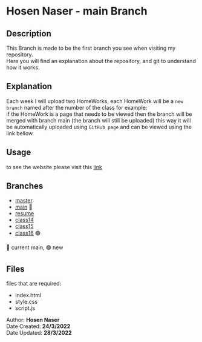 # Hosen Naser - main Branch

## Description

This Branch is made to be the first branch you see when visiting my repository.<br>
Here you will find an explanation about the repository, and git to understand how it works.<br>

## Explanation

Each week I will upload two HomeWorks, each HomeWork will be a `new branch` named after the number of the class for example:<br>
if the HomeWork is a page that needs to be viewed then the branch will be merged with branch main (the branch will still be uploaded) this way it will be automatically uploaded using `GitHub page` and can be viewed using the link bellow.<br>

## Usage

to see the website please visit this [link](https://fullstack-alfanar.github.io/hosen-n-homework/)

## Branches

- [master](https://github.com/Fullstack-Alfanar/hosen-n-homework/tree/master)
- [main](https://github.com/Fullstack-Alfanar/hosen-n-homework/tree/main) 🔵
- [resume](https://github.com/Fullstack-Alfanar/hosen-n-homework/tree/CV) 
- [class14](https://github.com/Fullstack-Alfanar/hosen-n-homework/tree/class14) 
- [class15](https://github.com/Fullstack-Alfanar/hosen-n-homework/tree/class15)
- [class16](https://github.com/Fullstack-Alfanar/hosen-n-homework/tree/class16) 🟢

🔵 current main, 🟢 new

## Files

files that are required:

- index.html
- style.css
- script.js


Author: **Hosen Naser**<br>
Date Created: **24/3/2022**<br>
Date Updated: **28/3/2022**
